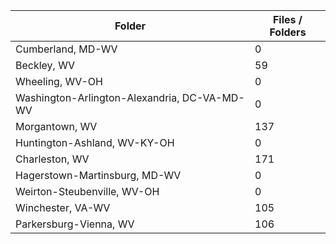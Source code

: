 | Folder                                       |   Files / Folders |
|----------------------------------------------|-------------------|
| Cumberland, MD-WV                            |                 0 |
| Beckley, WV                                  |                59 |
| Wheeling, WV-OH                              |                 0 |
| Washington-Arlington-Alexandria, DC-VA-MD-WV |                 0 |
| Morgantown, WV                               |               137 |
| Huntington-Ashland, WV-KY-OH                 |                 0 |
| Charleston, WV                               |               171 |
| Hagerstown-Martinsburg, MD-WV                |                 0 |
| Weirton-Steubenville, WV-OH                  |                 0 |
| Winchester, VA-WV                            |               105 |
| Parkersburg-Vienna, WV                       |               106 |